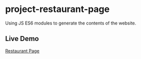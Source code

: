 # project-restaurant-page
Using JS ES6 modules to generate the contents of the website.

## Live Demo
[Restaurant Page](https://actuallybarry.github.io/project-restaurant-page/)